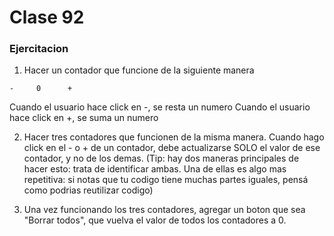 # Clase 92

### Ejercitacion

1. Hacer un contador que funcione de la siguiente manera

`-     0      + `

Cuando el usuario hace click en -, se resta un numero 
Cuando el usuario hace click en +, se suma un numero

2. Hacer tres contadores que funcionen de la misma manera. 
Cuando hago click en el - o + de un contador, debe actualizarse SOLO el valor de ese contador, y no de los demas. 
(Tip: hay dos maneras principales de hacer esto: trata de identificar ambas. Una de ellas es algo mas repetitiva: si notas que tu codigo tiene muchas partes iguales, pensá como podrias reutilizar codigo)


3. Una vez funcionando los tres contadores, agregar un boton que sea "Borrar todos", que vuelva el valor de todos los contadores a 0. 
